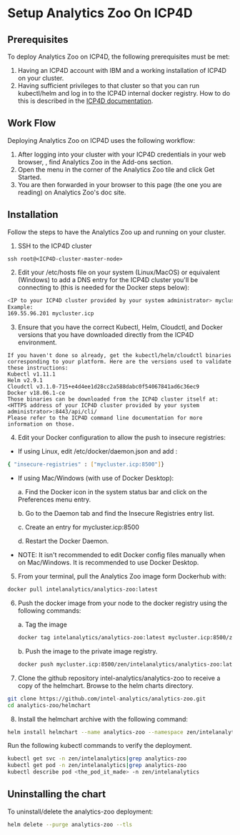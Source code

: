 # Setup Analytics Zoo On ICP4D

## **Prerequisites**
To deploy Analytics Zoo on ICP4D, the following prerequisites must be met:
1. Having an ICP4D account with IBM and a working installation of ICP4D on your cluster.
2. Having sufficient privileges to that cluster so that you can run kubectl/helm and log in to the ICP4D internal docker registry. How to do this is described in the [ICP4D documentation](https://docs-icpdata.mybluemix.net/docs/content/SSQNUZ_current/com.ibm.icpdata.doc/zen/overview/overview.html).

## **Work Flow**
Deploying Analytics Zoo on ICP4D uses the following workflow:

1. After logging into your cluster with your ICP4D credentials in your web browser, , find Analytics Zoo in the Add-ons section.
2. Open the menu in the corner of the Analytics Zoo tile and click Get Started.
3. You are then forwarded in your browser to this page (the one you are reading) on Analytics Zoo's doc site.

## **Installation**
Follow the steps to have the Analytics Zoo up and running on your cluster.

1.  SSH to the ICP4D cluster
```
ssh root@<ICP4D-cluster-master-node>
```
2. Edit your /etc/hosts file on your system (Linux/MacOS) or equivalent (Windows) to add a DNS entry for the ICP4D cluster you'll be connecting to (this is needed for the Docker steps below):
```bash
<IP to your ICP4D cluster provided by your system administrator> mycluster.icp
Example:
169.55.96.201 mycluster.icp
```
3. Ensure that you have the correct Kubectl, Helm, Cloudctl, and Docker versions that you have downloaded directly from the ICP4D environment.
```
If you haven't done so already, get the kubectl/helm/cloudctl binaries corresponding to your platform. Here are the versions used to validate these instructions:
Kubectl v1.11.1
Helm v2.9.1
Cloudctl v3.1.0-715+e4d4ee1d28cc2a588dabc0f54067841ad6c36ec9
Docker v18.06.1-ce
Those binaries can be downloaded from the ICP4D cluster itself at:
<HTTPS address of your ICP4D cluster provided by your system administrator>:8443/api/cli/
Please refer to the ICP4D command line documentation for more information on those.
```
4. Edit your Docker configuration to allow the push to insecure registries:

* If using Linux, edit /etc/docker/daemon.json and add :
```bash
{ "insecure-registries" : ["mycluster.icp:8500"]} 
```

* If using Mac/Windows (with use of Docker Desktop):

    a. Find the Docker icon in the system status bar and click on the Preferences menu entry.

    b. Go to the Daemon tab and find the Insecure Registries entry list.
    
    c. Create an entry for mycluster.icp:8500
    
    d. Restart the Docker Daemon.
* NOTE: It isn't recommended to edit Docker config files manually when on Mac/Windows. It is recommended to use Docker Desktop.

5. From your terminal, pull the Analytics Zoo image form Dockerhub with:
```bash
docker pull intelanalytics/analytics-zoo:latest
```
6. Push the docker image from your node to the docker registry using the following commands:

    a. Tag the image
    ```bash
    docker tag intelanalytics/analytics-zoo:latest mycluster.icp:8500/zen/intelanalytics/analytics-zoo:latest
    ```
    b. Push the image to the private image registry.
    ```bash
    docker push mycluster.icp:8500/zen/intelanalytics/analytics-zoo:latest
    ```

7. Clone the github repository intel-analytics/analytics-zoo to receive a copy of the helmchart. Browse to the helm charts directory.
```bash
git clone https://github.com/intel-analytics/analytics-zoo.git
cd analytics-zoo/helmchart
```
8. Install the helmchart archive with the following command:
```bash
helm install helmchart --name analytics-zoo --namespace zen/intelanalytics --tls
```
Run the following kubectl commands to verify the deployment.
```bash
kubectl get svc -n zen/intelanalytics|grep analytics-zoo
kubectl get pod -n zen/intelanalytics|grep analytics-zoo
kubectl describe pod <the_pod_it_made> -n zen/intelanalytics
```

## Uninstalling the chart
To uninstall/delete the analytics-zoo deployment:
```bash
helm delete --purge analytics-zoo --tls
```